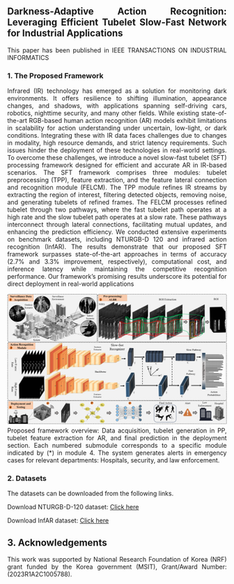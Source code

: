 <div align="justify">

## Darkness-Adaptive Action Recognition: Leveraging Efficient Tubelet Slow-Fast Network for Industrial Applications


This paper has been published in IEEE TRANSACTIONS ON INDUSTRIAL INFORMATICS

### 1. The Proposed Framework
Infrared (IR) technology has emerged as a solution for monitoring dark environments. It offers resilience to shifting illumination, appearance changes, and shadows, with applications spanning self-driving cars, robotics, nighttime security, and many other fields. While existing state-of-the-art RGB-based human action recognition (AR) models exhibit limitations in scalability for action understanding under uncertain, low-light, or dark conditions. Integrating these with IR data faces challenges due to changes in modality, high resource demands, and strict latency requirements. Such issues hinder the deployment of these technologies in real-world settings. To overcome these challenges, we introduce a novel slow-fast tubelet (SFT) processing framework designed for efficient and accurate AR in IR-based scenarios. The SFT framework comprises three modules: tubelet preprocessing (TPP), feature extraction, and the feature lateral connection and recognition module (FELCM). The TPP module refines IR streams by extracting the region of interest, filtering detected objects, removing noise, and generating tubelets of refined frames. The FELCM processes refined tubelet through two pathways, where the fast tubelet path operates at a high rate and the slow tubelet path operates at a slow rate. These pathways interconnect through lateral connections, facilitating mutual updates, and enhancing the prediction efficiency. We conducted extensive experiments on benchmark datasets, including NTURGB-D 120 and infrared action recognition (InfAR). The results demonstrate that our proposed SFT framework surpasses state-of-the-art approaches in terms of accuracy (2.7% and 3.3% improvement, respectively), computational cost, and inference latency while maintaining the competitive recognition performance. Our framework’s promising results underscore its potential for direct deployment in real-world applications

![](Materials/Framework.png)
Proposed framework overview: Data acquisition, tubelet generation in PP, tubelet feature extraction for AR, and final prediction in the deployment section. Each numbered submodule corresponds to a specific module indicated by (*) in module 4. The system generates alerts in emergency cases for relevant departments: Hospitals, security, and law enforcement.

### 2. Datasets
The datasets can be downloaded from the following links.

Download NTURGB-D-120 dataset: [Click here]([https://ieeexplore.ieee.org/abstract/document/9171455](https://rose1.ntu.edu.sg/dataset/actionRecognition/))

Download InfAR dataset: [Click here]([https://www.sciencedirect.com/science/article/pii/S0924271623002940](https://www.sciencedirect.com/science/article/pii/S0925231216307044)) 



## 3. Acknowledgements
This work was supported by National Research Foundation of Korea (NRF) grant funded by the Korea government (MSIT), Grant/Award Number:(2023R1A2C1005788).
